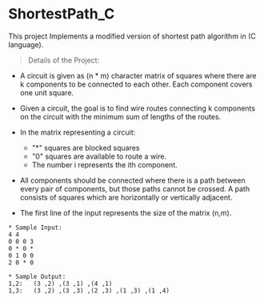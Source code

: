 # ShortestPath_C
This project Implements a modified version of shortest path algorithm in (C language).

> Details of the Project:

* A circuit is given as (n * m) character matrix of squares where there are k components to be connected to each other. Each component covers one unit square.

* Given a circuit, the  goal is to find wire routes connecting k components on the circuit with the minimum sum of lengths of the routes.

* In the matrix representing a circuit:

  - "\*" squares are blocked squares 
  - "0" squares are available to route a wire.
  - The number i represents the ith component.

* All components should be connected where there is a path between every pair of components, but those paths cannot be crossed. A path consists of squares which are horizontally or vertically adjacent.

* The first line of the input represents the size of the matrix (n,m).

```
* Sample Input:
4 4
0 0 0 3
0 * 0 *
0 1 0 0
2 0 * 0
```
```
* Sample Output:
1,2:   (3 ,2) ,(3 ,1) ,(4 ,1)
1,3:   (3 ,2) ,(3 ,3) ,(2 ,3) ,(1 ,3) ,(1 ,4)
```
